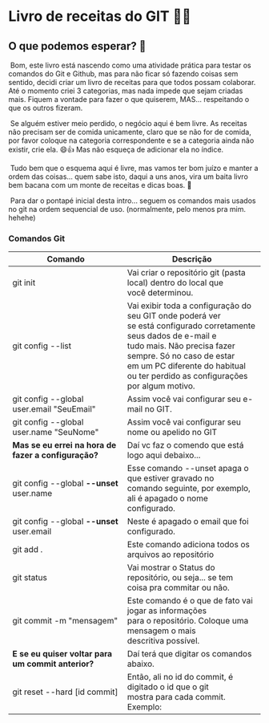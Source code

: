 # Livro de receitas do GIT :man_cook:

## O que podemos esperar? :thinking:

​	Bom, este livro está nascendo como uma atividade prática para testar os comandos do Git e Github, mas para não ficar só fazendo coisas sem sentido, decidi criar um livro de receitas para que todos possam colaborar. Até o momento criei 3 categorias, mas nada impede que sejam criadas mais. Fiquem a vontade para fazer o que quiserem, MAS... respeitando o que os outros fizeram.

​	Se alguém estiver meio perdido, o negócio aqui é bem livre. As receitas não precisam ser de comida unicamente, claro que se não for de comida, por favor coloque na categoria correspondente e se a categoria ainda não existir, crie ela. :smile::+1: Mas não esqueça de adicionar ela no índice. 

​	Tudo bem que o esquema aqui é livre, mas vamos ter bom juízo e manter a ordem das coisas... quem sabe isto, daqui a uns anos, vira um baita livro bem bacana com um monte de receitas e dicas boas. :clown_face:

​	Para dar o pontapé inicial desta intro... seguem os comandos mais usados no git na ordem sequencial de uso. (normalmente, pelo menos pra mim. hehehe)

### Comandos Git

| Comando                                              | Descrição                                                    |
| ---------------------------------------------------- | ------------------------------------------------------------ |
| git init                                             | Vai criar o repositório git (pasta local) dentro do local que <br />você determinou. |
| git config --list                                    | Vai exibir toda  a configuração do seu GIT onde poderá ver <br />se está configurado corretamente seus dados de e-mail e <br />tudo mais. Não precisa fazer sempre. Só no caso de estar<br />em um PC diferente do habitual ou ter perdido as configurações<br />por algum motivo. |
| git config --global user.email "SeuEmail"            | Assim você vai configurar seu e-mail no GIT.                 |
| git config --global user.name "SeuNome"              | Assim você vai configurar seu nome ou apelido no GIT         |
| **Mas se eu errei na hora de fazer a configuração?** | Daí vc faz o comendo que está logo aqui debaixo...           |
| git config --global **--unset** user.name            | Esse comando --unset apaga o que estiver gravado no <br />comando seguinte, por exemplo, ali é apagado o nome configurado. |
| git config --global **--unset** user.email           | Neste é apagado o email que foi configurado.                 |
| git add .                                            | Este comando adiciona todos os arquivos ao repositório       |
| git status                                           | Vai mostrar o Status do repositório, ou seja... se tem <br />coisa pra commitar ou não. |
| git commit -m "mensagem"                             | Este comando é o que de fato vai jogar as informações <br />para o repositório. Coloque uma mensagem o mais<br />descritiva possível. |
| **E se eu quiser voltar para um commit anterior?**   | Daí terá que digitar os comandos abaixo.                     |
| git reset --hard [id commit]                         | Então, ali no id do commit, é digitado o id que o git <br />mostra para cada commit. <br />Exemplo: <br /> |





